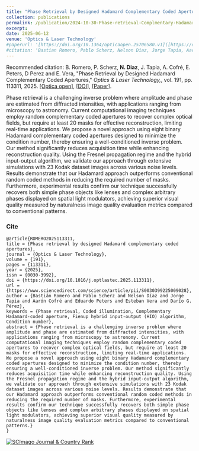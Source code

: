```yaml
---
title: "Phase Retrieval by Designed Hadamard Complementary Coded Apertures"
collection: publications
permalink: /publication/2024-10-30-Phase-retrieval-Complmentary-Hadamard-Coded-Aperture
excerpt: 
date: 2025-06-12
venue: 'Optics & Laser Technology'
#paperurl: '[https://doi.org/10.1364/opticaopen.25706580.v1]([https://doi.org/10.1364/opticaopen.25706580.v1](https://doi.org/10.1016/j.optlastec.2025.113311)'
#citation: 'Bastian Romero, Pablo Scherz, Nelson Diaz, Jorge Tapia, Aarón Cofré, Eduardo Peters, Dario Perez and Esteban Vera, &quot;Phase Retrieval by Designed Hadamard Complementary Coded Apertures.&quot; <i>, Optics & Laser Technology,</i>., pp. 499-513, 2025.'
---
```


Recommended citation: B. Romero, P. Scherz, **N. Diaz**, J. Tapia, A. Cofré, E. Peters, D Perez and E. Vera, "Phase Retrieval by Designed Hadamard Complementary Coded Apertures," <i> Optics & Laser Technology,</i>, vol. 191, pp. 113311, 2025. [[Optica open]](https://doi.org/10.1364/opticaopen.25706580.v1), [[DOI]](https://doi.org/10.1016/j.optlastec.2025.113311), [[Paper]](https://nelson10.github.io/files/2025_JOLT.pdf).

Phase retrieval is a challenging inverse problem where amplitude and phase are estimated from diffracted intensities, with applications ranging from microscopy to astronomy. Current computational imaging techniques employ random complementary coded apertures to recover complex optical fields, but require at least 20 masks for effective reconstruction, limiting real-time applications. We propose a novel approach using eight binary Hadamard complementary coded apertures designed to minimize the condition number, thereby ensuring a well-conditioned inverse problem. Our method significantly reduces acquisition time while enhancing reconstruction quality. Using the Fresnel propagation regime and the hybrid input-output algorithm, we validate our approach through extensive simulations with 23 Kodak dataset images across various noise levels. Results demonstrate that our Hadamard approach outperforms conventional random coded methods in reducing the required number of masks. Furthermore, experimental results confirm our technique successfully recovers both simple phase objects like lenses and complex arbitrary phases displayed on spatial light modulators, achieving superior visual quality measured by naturalness image quality evaluation metrics compared to conventional patterns.

### Cite

```
@article{ROMERO2025113311,
title = {Phase retrieval by designed Hadamard complementary coded apertures},
journal = {Optics & Laser Technology},
volume = {191},
pages = {113311},
year = {2025},
issn = {0030-3992},
doi = {https://doi.org/10.1016/j.optlastec.2025.113311},
url = {https://www.sciencedirect.com/science/article/pii/S0030399225009028},
author = {Bastián Romero and Pablo Scherz and Nelson Díaz and Jorge Tapia and Aarón Cofré and Eduardo Peters and Esteban Vera and Darío G. Pérez},
keywords = {Phase retrieval, Coded illumination, Complementary Hadamard-coded aperture, Fienup hybrid input-output (HIO) algorithm, Condition number},
abstract = {Phase retrieval is a challenging inverse problem where amplitude and phase are estimated from diffracted intensities, with applications ranging from microscopy to astronomy. Current computational imaging techniques employ random complementary coded apertures to recover complex optical fields, but require at least 20 masks for effective reconstruction, limiting real-time applications. We propose a novel approach using eight binary Hadamard complementary coded apertures designed to minimize the condition number, thereby ensuring a well-conditioned inverse problem. Our method significantly reduces acquisition time while enhancing reconstruction quality. Using the Fresnel propagation regime and the hybrid input-output algorithm, we validate our approach through extensive simulations with 23 Kodak dataset images across various noise levels. Results demonstrate that our Hadamard approach outperforms conventional random coded methods in reducing the required number of masks. Furthermore, experimental results confirm our technique successfully recovers both simple phase objects like lenses and complex arbitrary phases displayed on spatial light modulators, achieving superior visual quality measured by naturalness image quality evaluation metrics compared to conventional patterns.}
}
```
<a href="https://www.scimagojr.com/journalsearch.php?q=12346&amp;tip=sid&amp;exact=no" title="SCImago Journal &amp; Country Rank"><img border="0" src="https://www.scimagojr.com/journal_img.php?id=12346" alt="SCImago Journal &amp; Country Rank"  /></a>
